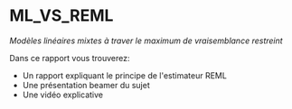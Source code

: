 # ML_VS_REML
*Modèles linéaires mixtes à traver le maximum de vraisemblance restreint*

Dans ce rapport vous trouverez:

* Un rapport expliquant le principe de l'estimateur REML
* Une présentation beamer du sujet
* Une vidéo explicative

